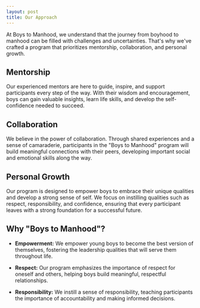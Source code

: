 ```yaml
---
layout: post
title: Our Approach
---
```


At Boys to Manhood, we understand that the journey from boyhood to manhood can be filled with challenges and uncertainties. That's why we've crafted a program that prioritizes mentorship, collaboration, and personal growth.

## Mentorship

Our experienced mentors are here to guide, inspire, and support participants every step of the way. With their wisdom and encouragement, boys can gain valuable insights, learn life skills, and develop the self-confidence needed to succeed.

## Collaboration

We believe in the power of collaboration. Through shared experiences and a sense of camaraderie, participants in the "Boys to Manhood" program will build meaningful connections with their peers, developing important social and emotional skills along the way.

## Personal Growth

Our program is designed to empower boys to embrace their unique qualities and develop a strong sense of self. We focus on instilling qualities such as respect, responsibility, and confidence, ensuring that every participant leaves with a strong foundation for a successful future.

## Why "Boys to Manhood"?

- **Empowerment:** We empower young boys to become the best version of themselves, fostering the leadership qualities that will serve them throughout life.

- **Respect:** Our program emphasizes the importance of respect for oneself and others, helping boys build meaningful, respectful relationships.

- **Responsibility:** We instill a sense of responsibility, teaching participants the importance of accountability and making informed decisions.
